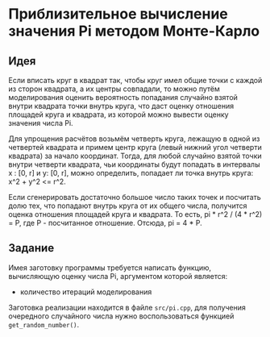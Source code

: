 # Приблизительное вычисление значения Pi методом Монте-Карло

## Идея

Если вписать круг в квадрат так, чтобы круг имел общие точки с каждой из сторон квадрата, а их центры совпадали, то можно путём моделирования оценить вероятность попадания случайно взятой внутри квадрата точки внутрь круга, что даст оценку отношения площадей круга и квадрата, из которой можно вывести оценку значения числа Pi.

Для упрощения расчётов возьмём четверть круга, лежащую в одной из четвертей квадрата и примем центр круга (левый нижний угол четверти квадрата) за начало координат. Тогда, для любой случайно взятой точки внутри четверти квадрата, чьи координаты будут попадать в интервалы x : [0, r] и y: [0, r], можно определить, попадает ли точка внутрь круга: x^2 + y^2 <= r^2.

Если сгенерировать достаточно большое число таких точек и посчитать долю тех, что попадают внутрь круга от их общего числа, получится оценка отношения площадей круга и квадрата. То есть, pi * r^2 / (4 * r^2) = P, где P - посчитанное отношение. Отсюда, pi = 4 * P.

## Задание

Имея заготовку программы требуется написать функцию, вычисляющую оценку числа Pi, аргументом которой является:
- количество итераций моделирования

Заготовка реализации находится в файле `src/pi.cpp`, для получения очередного случайного числа нужно воспользоваться функцией `get_random_number()`.
